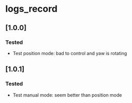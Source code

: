 # logs_record

## [1.0.0]

### Tested 
- Test position mode: bad to control and yaw is rotating

## [1.0.1]

### Tested 
- Test manual mode: seem better than position mode 


